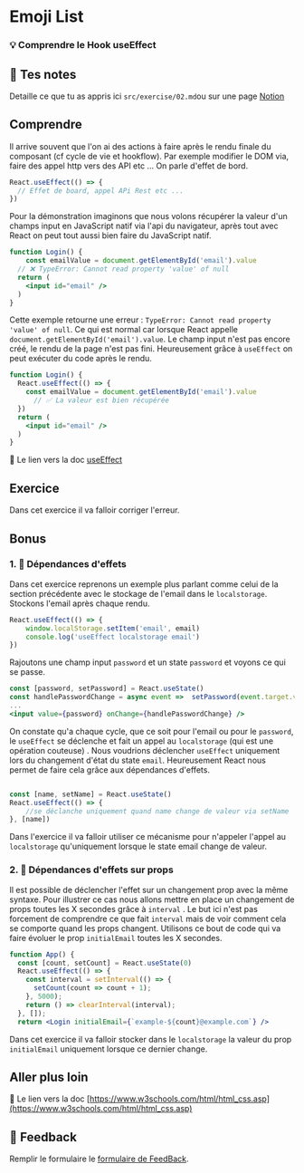 # Emoji List
### 💡 Comprendre le Hook useEffect

## 📝 Tes notes

Detaille ce que tu as appris ici `src/exercise/02.md`ou sur une page [Notion](https://go.mikecodeur.com/course-notes-template)

## Comprendre

Il arrive souvent que l'on ai des actions à faire après le rendu finale du composant (cf cycle de vie et hookflow). Par exemple modifier le DOM via, faire des appel http vers des API etc ... On parle d'effet de bord.

```jsx
React.useEffect(() => {
  // Effet de board, appel APi Rest etc ...
})
```

Pour la démonstration imaginons que nous volons récupérer la valeur d'un champs input en JavaScript natif via l'api du navigateur, après tout avec React on peut tout aussi bien faire du JavaScript natif.

```jsx
function Login() {
	const emailValue = document.getElementById('email').value
  // ❌ TypeError: Cannot read property 'value' of null
  return (
    <input id="email" />
  )
}
```

Cette exemple retourne une erreur : `TypeError: Cannot read property 'value' of null`. Ce qui est normal car lorsque React appelle `document.getElementById('email').value`. Le champ input n'est pas encore créé, le rendu de la page n'est pas fini. Heureusement grâce à `useEffect` on peut exécuter du code après le rendu.

```jsx
function Login() {
  React.useEffect(() => {
    const emailValue = document.getElementById('email').value
	  // ✅ La valeur est bien récupérée
  })
  return (
    <input id="email" />
  )
}
```

📑 Le lien vers la doc [useEffect](https://fr.reactjs.org/docs/hooks-effect.html)

## Exercice

Dans cet exercice il va falloir corriger l'erreur. 

## Bonus

### 1. 🚀 Dépendances d'effets

Dans cet exercice reprenons un exemple plus parlant comme celui de la section précédente avec le stockage de l'email dans le `localstorage`. Stockons l'email après chaque rendu.

```jsx
React.useEffect(() => {
    window.localStorage.setItem('email', email)
    console.log('useEffect localstorage email')
})
```

Rajoutons une champ input `password` et un state `password` et voyons ce qui se passe.

```jsx
const [password, setPassword] = React.useState()
const handlePasswordChange = async event =>  setPassword(event.target.value)
...
<input value={password} onChange={handlePasswordChange} />
```

On constate qu'a chaque cycle, que ce soit pour l'email ou pour le `password`, le `useEffect` se déclenche et fait un appel au `localstorage` (qui est une opération couteuse) . Nous voudrions déclencher `useEffect` uniquement lors du changement d'état du state `email`. Heureusement React nous permet de faire cela grâce aux dépendances d'effets. 

```jsx

const [name, setName] = React.useState()
React.useEffect(() => {
	//se déclanche uniquement quand name change de valeur via setName
}, [name])
```

Dans l'exercice il va falloir utiliser ce mécanisme pour n'appeler l'appel au `localstorage` qu'uniquement lorsque le state email change de valeur. 

### 2. 🚀 Dépendances d'effets sur props

Il est possible de déclencher l'effet sur un changement prop avec la même syntaxe. Pour illustrer ce cas nous allons mettre en place un changement de props toutes les X secondes grâce à `interval` . Le but ici n'est pas forcement de comprendre ce que fait `interval` mais de voir comment cela se comporte quand les props changent. Utilisons ce bout de code qui va faire évoluer le prop `initialEmail` toutes les X secondes. 

```jsx
function App() {
  const [count, setCount] = React.useState(0)
  React.useEffect(() => {
    const interval = setInterval(() => {
      setCount(count => count + 1);
    }, 5000);
    return () => clearInterval(interval);
  }, []);
  return <Login initialEmail={`example-${count}@example.com`} />
```

Dans cet exercice il va falloir stocker dans le `localstorage` la valeur du prop `initialEmail` uniquement lorsque ce dernier change.

## Aller plus loin

📑 Le lien vers la doc [https://www.w3schools.com/html/html_css.asp](https://www.w3schools.com/html/html_css.asp)

## 🐜 Feedback

Remplir le formulaire le [formulaire de FeedBack](https://go.mikecodeur.com/cours-react-avis).